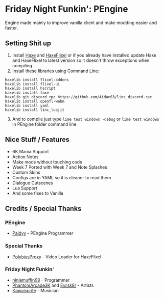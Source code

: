 # Friday Night Funkin': PEngine
Engine made mainly to improve vanilla client and make modding easier and faster.
## Setting Shit up
1. Install [Haxe](https://haxe.org/download/) and [HaxeFlixel](https://haxeflixel.com/documentation/install-haxeflixel/) or if you already have installed update Haxe and HaxeFlixel to latest version so it doesn't throw exceptions when compiling
2. Install these libraries using Command Line:
```
haxelib install flixel-addons
haxelib install flixel-ui
haxelib install hscript
haxelib install faxe
haxelib git discord_rpc https://github.com/Aidan63/linc_discord-rpc
haxelib install openfl-webm
haxelib install yaml
haxelib install linc_luajit
```
3. And to compile just type ```lime test windows -debug``` or ```lime test windows``` in PEngine folder command line
## Nice Stuff / Features
* 6K Mania Support
* Action Notes
* Make mods without touching code
* Week 7 Ported with Week 7 and Note Splashes
* Custom Skins
* Configs are in YAML so it is cleaner to read them
* Dialogue Cutscenes
* Lua Support
* And some fixes to Vanilla
## Credits / Special Thanks
### PEngine
- [Paidyy](https://paidyy.newgrounds.com/) - PEngine Programmer
### Special Thanks
- [PolybiusProxy](https://github.com/brightfyregit/Friday-Night-Funkin-Mp4-Video-Support) - Video Loader for HaxeFlixel
### Friday Night Funkin'
- [ninjamuffin99](https://twitter.com/ninja_muffin99) - Programmer
- [PhantomArcade3K](https://twitter.com/phantomarcade3k) and [Evilsk8r](https://twitter.com/evilsk8r) - Artists
- [Kawaisprite](https://twitter.com/kawaisprite) - Musician
